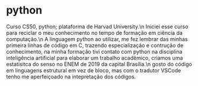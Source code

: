 # python
Curso CS50,  python; plataforma de Harvad University.\n
Iniciei esse curso para reciclar o meu conhecimento no tempo de formação em ciência da computação.\n
A linguagem python ao utilizar, me fez lembrar das minhas primeira linhas de código em C, trazendo especialização e contrução de conhecimento, na minha formação tivi contato com python na disciplina inteligência artificial para elaborar um trabalho acadêmico, criamos uma estatisitca do senso no ENEM de 2019 da capital Brasília.\n
gosto do código em linguagens estrutural em vez de bloco, mas com o tradutor VSCode tenho me aperfeiçoado na intepretação dos códigos.
